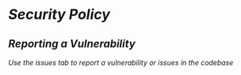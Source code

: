 # _Security Policy_

## _Reporting a Vulnerability_

_Use the issues tab to report a vulnerability or issues in the codebase_
